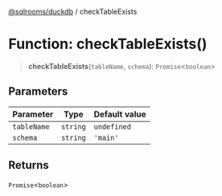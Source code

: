 [@sqlrooms/duckdb](../index.md) / checkTableExists

# Function: checkTableExists()

> **checkTableExists**(`tableName`, `schema`): `Promise`\<`boolean`\>

## Parameters

| Parameter | Type | Default value |
| ------ | ------ | ------ |
| `tableName` | `string` | `undefined` |
| `schema` | `string` | `'main'` |

## Returns

`Promise`\<`boolean`\>
